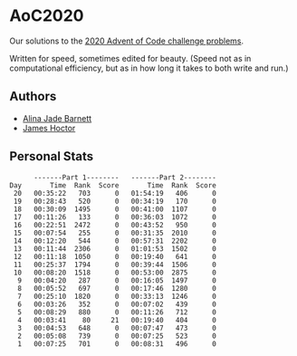 # AoC2020

Our solutions to the [2020 Advent of Code challenge problems](https://adventofcode.com/2020).

Written for speed, sometimes edited for beauty. (Speed not as in computational efficiency, but as in how long it takes to both write and run.)

## Authors

* [Alina Jade Barnett](https://github.com/alinajadebarnett)
* [James Hoctor](https://github.com/JEHoctor)

## Personal Stats

```
      -------Part 1--------   -------Part 2--------
Day       Time  Rank  Score       Time  Rank  Score
 20   00:35:22   703      0   01:54:19   406      0
 19   00:28:43   520      0   00:34:19   170      0
 18   00:30:09  1495      0   00:41:00  1107      0
 17   00:11:26   133      0   00:36:03  1072      0
 16   00:22:51  2472      0   00:43:52   950      0
 15   00:07:54   255      0   00:31:35  2010      0
 14   00:12:20   544      0   00:57:31  2202      0
 13   00:11:44  2306      0   01:01:53  1502      0
 12   00:11:18  1050      0   00:19:40   641      0
 11   00:25:37  1794      0   00:39:44  1506      0
 10   00:08:20  1518      0   00:53:00  2875      0
  9   00:04:20   287      0   00:16:05  1497      0
  8   00:05:52   697      0   00:17:46  1280      0
  7   00:25:10  1820      0   00:33:13  1246      0
  6   00:03:26   352      0   00:07:02   439      0
  5   00:08:29   880      0   00:11:26   712      0
  4   00:03:41    80     21   00:19:40   404      0
  3   00:04:53   648      0   00:07:47   473      0
  2   00:05:08   739      0   00:07:25   523      0
  1   00:07:25   701      0   00:08:31   496      0
  ```
